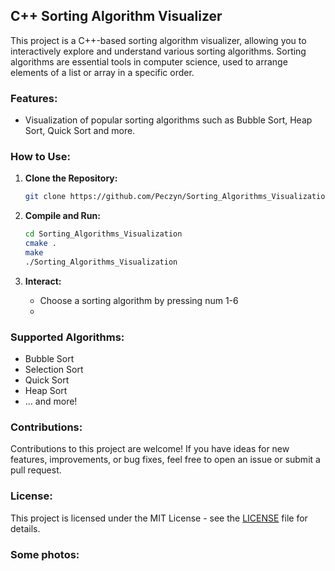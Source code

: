 ## C++ Sorting Algorithm Visualizer

This project is a C++-based sorting algorithm visualizer, allowing you to interactively explore and understand various sorting algorithms. Sorting algorithms are essential tools in computer science, used to arrange elements of a list or array in a specific order.

### Features:
- Visualization of popular sorting algorithms such as Bubble Sort, Heap Sort, Quick Sort and more.

### How to Use:
1. **Clone the Repository:**
   ```bash
   git clone https://github.com/Peczyn/Sorting_Algorithms_Visualization
   ```

2. **Compile and Run:**
   ```bash
   cd Sorting_Algorithms_Visualization
   cmake .
   make
   ./Sorting_Algorithms_Visualization
   ```

3. **Interact:**
   - Choose a sorting algorithm by pressing num 1-6
   -  

### Supported Algorithms:
- Bubble Sort
- Selection Sort
- Quick Sort
- Heap Sort
- ... and more!

### Contributions:
Contributions to this project are welcome! If you have ideas for new features, improvements, or bug fixes, feel free to open an issue or submit a pull request.

### License:
This project is licensed under the MIT License - see the [LICENSE](LICENSE) file for details.

 ### Some photos:




